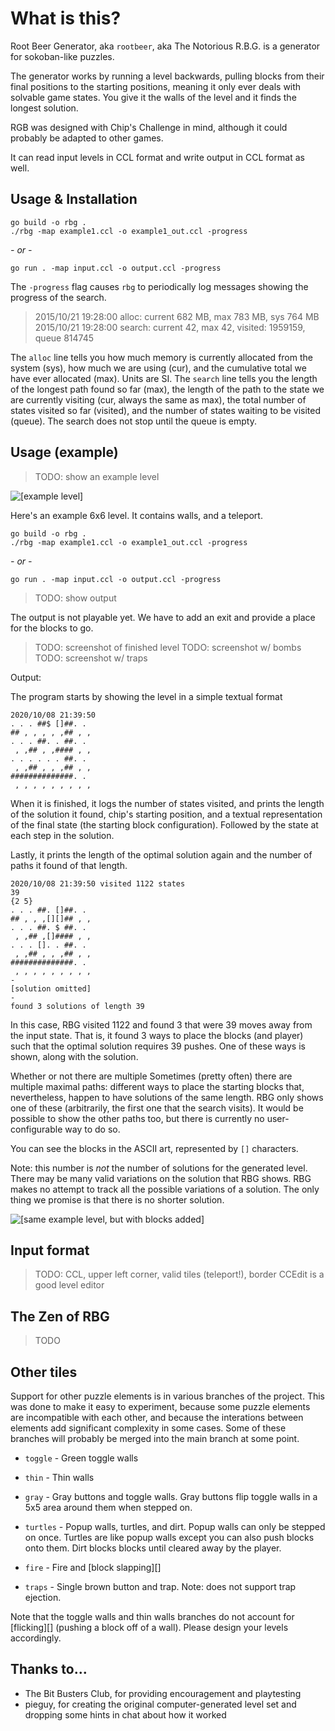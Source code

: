 What is this?
=============

Root Beer Generator, aka `rootbeer`, aka The Notorious R.B.G. is a generator for sokoban-like puzzles.

The generator works by running a level backwards, pulling blocks from their final positions to the starting positions,
meaning it only ever deals with solvable game states.
You give it the walls of the level and it finds the longest solution.

RGB was designed with Chip's Challenge in mind, although it could probably be adapted to other games.

It can read input levels in CCL format and write output in CCL format as well.

Usage & Installation
----

    go build -o rbg .
    ./rbg -map example1.ccl -o example1_out.ccl -progress

_- or -_

    go run . -map input.ccl -o output.ccl -progress


The `-progress` flag causes `rbg` to periodically log messages showing the progress of the search.

> 2015/10/21 19:28:00 alloc: current 682 MB, max 783 MB, sys 764 MB
> 2015/10/21 19:28:00 search: current 42, max 42, visited: 1959159, queue 814745

The `alloc` line tells you how much memory is currently allocated from the system (sys), how much we are using (cur), and the cumulative total we have ever allocated (max). Units are SI.
The `search` line tells you the length of the longest path found so far (max), the length of the path to the state we are currently visiting (cur, always the same as max), the total number of states visited so far (visited), and the number of states waiting to be visited (queue). The search does not stop until the queue is empty.


Usage (example)
----

> TODO: show an example level

<img src="example1.png" alt="[example level]">

Here's an example 6x6 level. It contains walls, and a teleport.

    go build -o rbg .
    ./rbg -map example1.ccl -o example1_out.ccl -progress

_- or -_

    go run . -map input.ccl -o output.ccl -progress

> TODO: show output

The output is not playable yet. We have to add an exit and provide a place for the blocks to go.
> TODO: screenshot of finished level
> TODO: screenshot w/ bombs
> TODO: screenshot w/ traps

Output:

The program starts by showing the level in a simple textual format

    2020/10/08 21:39:50
    . . . ##$ []##. .
    ## , , , , ,## , ,
    . . . ##. . ##. .
     , ,## , ,#### , ,
    . . . . . . ##. .
     , ,## , , ,## , ,
    ##############. .
     , , , , , , , , ,

When it is finished, it logs the number of states visited, and prints the
length of the solution it found, chip's starting position, and a textual
representation of the final state (the starting block configuration).
Followed by the state at each step in the solution.

Lastly, it prints the length of the optimal solution again and the number of paths it found of that length.

    2020/10/08 21:39:50 visited 1122 states
    39
    {2 5}
    . . . ##. []##. .
    ## , , ,[][]## , ,
    . . . ##. $ ##. .
     , ,## ,[]#### , ,
    . . . []. . ##. .
     , ,## , , ,## , ,
    ##############. .
     , , , , , , , , ,
    -
    [solution omitted]
    -
    found 3 solutions of length 39


In this case, RBG visited 1122 and found 3 that were 39 moves away from the input state.
That is, it found 3 ways to place the blocks (and player) such that the optimal solution requires 39 pushes.
One of these ways is shown, along with the solution.

Whether or not there are multiple Sometimes (pretty often) there are multiple maximal paths: different ways to place the starting blocks that, nevertheless, happen to have solutions of the same length.
RBG only shows one of these (arbitrarily, the first one that the search visits).
It would be possible to show the other paths too, but there is currently no user-configurable way to do so.

You can see the blocks in the ASCII art, represented by `[]` characters.


Note: this number is *not* the number of solutions for the generated level.
There may be many valid variations on the solution that RBG shows.
RBG makes no attempt to track all the possible variations of a solution.
The only thing we promise is that there is no shorter solution.

<img src="example1.png" alt="[same example level, but with blocks added]">

Input format
-----

> TODO: CCL, upper left corner, valid tiles (teleport!), border
> CCEdit is a good level editor

The Zen of RBG
--------------

> TODO

Other tiles
-----------

Support for other puzzle elements is in various branches of the project.
This was done to make it easy to experiment, because some puzzle elements are incompatible with each other, and because the interations between elements add significant complexity in some cases.
Some of these branches will probably be merged into the main branch at some point.

* `toggle` - Green toggle walls

* `thin` - Thin walls

* `gray` - Gray buttons and toggle walls. Gray buttons flip toggle walls in a 5x5 area around them when stepped on.

* `turtles` - Popup walls, turtles, and dirt. Popup walls can only be stepped on once.
  Turtles are like popup walls except you can also push blocks onto them.
  Dirt blocks blocks until cleared away by the player.

* `fire` - Fire and [block slapping][]

* `traps` - Single brown button and trap. Note: does not support trap ejection.

Note that the toggle walls and thin walls branches do not account for [flicking][] (pushing a block off of a wall).
Please design your levels accordingly.


Thanks to...
-----

- The Bit Busters Club, for providing encouragement and playtesting
- pieguy, for creating the original computer-generated level set and dropping some hints in chat about how it worked
